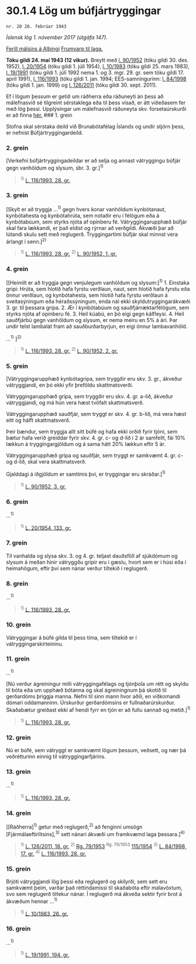 # 30.1.4 Lög um búfjártryggingar

`nr. 20 26. febrúar 1943`

_Íslensk lög 1. nóvember 2017 (útgáfa 147)._

[Ferill málsins á Alþingi](https://www.althingi.is/thingstorf/thingmalalistar-eftir-thingum/ferill/?ltg=61&mnr=43)
[Frumvarp til laga.](https://www.althingi.is/altext/61/s/pdf/0060.pdf)

**Tóku gildi 24. maí 1943 (12 vikur).**
Breytt með
[l. 90/1952](https://althingi.is/altext/stjtnr.html#1952090) (tóku gildi 30. des. 1952),
[l. 20/1954](https://althingi.is/altext/stjt/1954.020.html) (tóku gildi 1. júlí 1954),
[l. 10/1983](https://althingi.is/altext/stjtnr.html#1983010) (tóku gildi 25. mars 1983),
[l. 19/1991](https://althingi.is/altext/stjt/1991.019.html) (tóku gildi 1. júlí 1992 nema 1. og 3. mgr. 29. gr. sem tóku gildi 17. apríl 1991),
[l. 116/1993](https://althingi.is/altext/stjt/1993.116.html) (tóku gildi 1. jan. 1994;
EES-samningurinn:
[l. 84/1998](https://althingi.is/altext/stjt/1998.084.html) (tóku gildi 1. jan. 1999) og
[l. 126/2011](https://althingi.is/altext/stjt/2011.126.html) (tóku gildi 30. sept. 2011).

Ef í lögum þessum er getið um ráðherra eða ráðuneyti án þess að málefnasvið sé tilgreint sérstaklega eða til þess vísað, er átt viðeðasem fer með lög þessi. Upplýsingar um málefnasvið ráðuneyta skv. forsetaúrskurði er að finna [hér.](2017015.md) ### 1. grein

Stofna skal sérstaka deild við Brunabótafélag Íslands og undir stjórn þess, er nefnist Búfjártryggingardeild.

### 2. grein

[Verkefni búfjártryggingadeildar er að selja og annast vátryggingu búfjár gegn vanhöldum og slysum, sbr. 3. gr.]<sup>1)</sup> 

> <sup>1)</sup> [L. 116/1993, 28. gr.](https://althingi.is/altext/stjt/1993.116.html)

### 3. grein

[Skylt er að tryggja …<sup>1)</sup> gegn hvers konar vanhöldum kynbótanaut, kynbótahesta og kynbótahrúta, sem notaðir eru í félögum eða á kynbótabúum, sem styrks njóta af opinberu fé. Vátryggingarupphæð búfjár skal fara lækkandi, er það eldist og rýrnar að verðgildi. Ákvæði þar að lútandi skulu sett með reglugerð. Tryggingartími búfjár skal minnst vera árlangt í senn.]<sup>2)</sup> 

> <sup>1)</sup> [L. 116/1993, 28. gr.](https://althingi.is/altext/stjt/1993.116.html) <sup>2)</sup> [L. 90/1952, 1. gr.](https://althingi.is/altext/stjtnr.html#1952090?g1)

### 4. grein

[[Heimilt er að tryggja gegn venjulegum vanhöldum og slysum:]<sup>1)</sup> 1. Einstaka gripi: Hrúta, sem hlotið hafa fyrstu verðlaun, naut, sem hlotið hafa fyrstu eða önnur verðlaun, og kynbótahesta, sem hlotið hafa fyrstu verðlaun á sveitasýningum eða héraðssýningum, enda nái ekki skyldutryggingarákvæði 3. gr. til þessara gripa.
2. Ær í kynbótabúum og sauðfjárræktarfélögum, sem styrks njóta af opinberu fé.
3. Heil kúabú, en þó eigi gegn kálfleysi.
4. Heil sauðfjárbú gegn vanhöldum og slysum, er nema meiru en 5% á ári. Þar undir telst lambalát fram að sauðburðarbyrjun, en eigi önnur lambavanhöld.

…<sup>1)</sup> ]<sup>2)</sup> 

> <sup>1)</sup> [L. 116/1993, 28. gr.](https://althingi.is/altext/stjt/1993.116.html) <sup>2)</sup> [L. 90/1952, 2. gr.](https://althingi.is/altext/stjtnr.html#1952090?g2)

### 5. grein

[Vátryggingarupphæð kynbótagripa, sem tryggðir eru skv. 3. gr., ákveður vátryggjandi, en þó ekki yfir þreföldu skattmatsverði.

Vátryggingarupphæð gripa, sem tryggðir eru skv. 4. gr. a-lið, ákveður vátryggjandi, og má hún vera hæst tvöfalt skattmatsverð.

Vátryggingarupphæð sauðfjár, sem tryggt er skv. 4. gr. b-lið, má vera hæst eitt og hálft skattmatsverð.

Þeir bændur, sem tryggja allt sitt búfé og hafa ekki orðið fyrir tjóni, sem bætur hafa verið greiddar fyrir skv. 4. gr. c- og d-lið í 2 ár samfellt, fái 10% lækkun á tryggingargjöldum og á sama hátt 20% lækkun eftir 5 ár.

Vátryggingarupphæð gripa og sauðfjár, sem tryggt er samkvæmt 4. gr. c- og d-lið, skal vera skattmatsverð.

Gjalddagi á iðgjöldum er samtímis því, er tryggingar eru skráðar.]<sup>1)</sup> 

> <sup>1)</sup> [L. 90/1952, 3. gr.](https://althingi.is/altext/stjtnr.html#1952090?g3)

### 6. grein

…<sup>1)</sup> 

> <sup>1)</sup> [L. 20/1954, 133. gr.](https://althingi.is/altext/stjt/1954.020.html)

### 7. grein

Til vanhalda og slysa skv. 3. og 4. gr. teljast dauðsföll af sjúkdómum og slysum á meðan hinir vátryggðu gripir eru í gæslu, hvort sem er í húsi eða í heimahögum, eftir því sem nánar verður tiltekið í reglugerð.

### 8. grein

…<sup>1)</sup> 

> <sup>1)</sup> [L. 116/1993, 28. gr.](https://althingi.is/altext/stjt/1993.116.html)

### 10. grein

Vátryggingar á búfé gilda til þess tíma, sem tiltekið er í vátryggingarskírteininu.

### 11. grein

…<sup>1)</sup> 

[Nú verður ágreiningur milli vátryggingafélags og tjónþola um rétt og skyldu til bóta eða um upphæð bótanna og skal ágreiningnum þá skotið til gerðardóms þriggja manna. Nefni til sinn mann hvor aðili, en viðkomandi dómari oddamanninn. Úrskurður gerðardómsins er fullnaðarúrskurður. Skaðabætur greiðast ekki af hendi fyrr en tjón er að fullu sannað og metið.]<sup>1)</sup> 

> <sup>1)</sup> [L. 116/1993, 28. gr.](https://althingi.is/altext/stjt/1993.116.html)

### 12. grein

Nú er búfé, sem vátryggt er samkvæmt lögum þessum, veðsett, og nær þá veðrétturinn einnig til vátryggingarfjárins.

### 13. grein

…<sup>1)</sup> 

> <sup>1)</sup> [L. 116/1993, 28. gr.](https://althingi.is/altext/stjt/1993.116.html)

### 14. grein

[[Ráðherra]<sup>1)</sup> getur með reglugerð,<sup>2)</sup> að fenginni umsögn [Fjármálaeftirlitsins],<sup>3)</sup> sett nánari ákvæði um framkvæmd laga þessara.]<sup>4)</sup> 

> <sup>1)</sup> [L. 126/2011, 18. gr.](https://althingi.is/altext/stjt/2011.126.html) <sup>2)</sup> [Rg. 79/1953](https://althingi.ishttps://www.reglugerd.is/reglugerdir/allar/nr/079-1953) <sup>Rg. 79/1953</sup> [115/1954](https://althingi.ishttps://www.reglugerd.is/reglugerdir/allar/nr/115-1954) <sup>3)</sup> [L. 84/1998, 17. gr.](https://althingi.is/altext/stjt/1998.084.html) <sup>4)</sup> [L. 116/1993, 28. gr.](https://althingi.is/altext/stjt/1993.116.html)

### 15. grein

Brjóti vátryggjandi lög þessi eða reglugerð og skilyrði, sem sett eru samkvæmt þeim, varðar það réttindamissi til skaðabóta eftir málavöxtum, svo sem reglugerð tiltekur nánar. Í reglugerð má ákveða sektir fyrir brot á ákvæðum hennar …<sup>1)</sup> 

> <sup>1)</sup> [L. 10/1983, 26. gr.](https://althingi.is/altext/stjtnr.html#1983010?g26)

### 16. grein

…<sup>1)</sup> 

> <sup>1)</sup> [L. 19/1991, 194. gr.](https://althingi.is/altext/stjt/1991.019.html)
